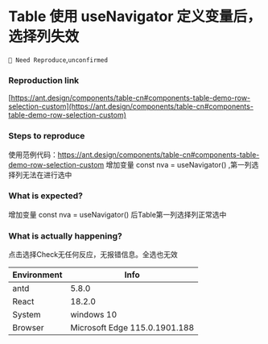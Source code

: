 # Table 使用 useNavigator 定义变量后，选择列失效

`🤔 Need Reproduce`,`unconfirmed`

### Reproduction link

[https://ant.design/components/table-cn#components-table-demo-row-selection-custom](https://ant.design/components/table-cn#components-table-demo-row-selection-custom)

### Steps to reproduce

使用范例代码：https://ant.design/components/table-cn#components-table-demo-row-selection-custom 增加变量 const nva = useNavigator() ,第一列选择列无法在进行选中

### What is expected?

增加变量 const nva = useNavigator() 后Table第一列选择列正常选中

### What is actually happening?

点击选择Check无任何反应，无报错信息。全选也无效

| Environment | Info                          |
| ----------- | ----------------------------- |
| antd        | 5.8.0                         |
| React       | 18.2.0                        |
| System      | windows 10                    |
| Browser     | Microsoft Edge 115.0.1901.188 |

<!-- generated by ant-design-issue-helper. DO NOT REMOVE -->
